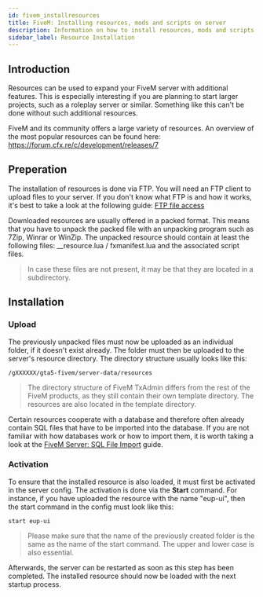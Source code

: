 ```yaml
---
id: fivem_installresources
title: FiveM: Installing resources, mods and scripts on server
description: Information on how to install resources, mods and scripts on your FiveM server from ZAP-Hosting - ZAP-Hosting.com documentation
sidebar_label: Resource Installation
---
```


## Introduction

Resources can be used to expand your FiveM server with additional features. This is especially interesting if you are planning to start larger projects, such as a roleplay server or similar. Something like this can't be done without such additional resources. 

FiveM and its community offers a large variety of resources. An overview of the most popular resources can be found here: https://forum.cfx.re/c/development/releases/7


## Preperation

The installation of resources is done via FTP. You will need an FTP client to upload files to your server. If you don't know what FTP is and how it works, it's best to take a look at the following guide: [FTP file access](https://zap-hosting.com/guides/docs/en/gameserver_ftpaccess/)

Downloaded resources are usually offered in a packed format. This means that you have to unpack the packed file with an unpacking program such as 7Zip, Winrar or WinZip. The unpacked resource should contain at least the following files:  __resource.lua / fxmanifest.lua and the associated script files.

> In case these files are not present, it may be that they are located in a subdirectory. 


## Installation

### Upload 
The previously unpacked files must now be uploaded as an individual folder, if it doesn't exist already. The folder must then be uploaded to the server's resource directory. The directory structure usually looks like this:
```
/gXXXXXX/gta5-fivem/server-data/resources
```
> The directory structure of FiveM TxAdmin differs from the rest of the FiveM products, as they still contain their own template directory. The resources are also located in the template directory. 

Certain resources cooperate with a database and therefore often already contain SQL files that have to be imported into the database. If you are not familiar with how databases work or how to import them, it is worth taking a look at the [FiveM Server: SQL File Import](https://zap-hosting.com/guides/docs/en/fivem_sql_file_import/) guide.

### Activation
To ensure that the installed resource is also loaded, it must first be activated in the server config. The activation is done via the **Start** command. For instance, if you have uploaded the resource with the name "eup-ui", then the start command in the config must look like this: 
```
start eup-ui
```
> Please make sure that the name of the previously created folder is the same as the name of the start command. The upper and lower case is also essential. 

Afterwards, the server can be restarted as soon as this step has been completed. The installed resource should now be loaded with the next startup process. 

